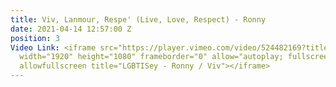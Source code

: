 ```yaml
---
title: Viv, Lanmour, Respe' (Live, Love, Respect) - Ronny
date: 2021-04-14 12:57:00 Z
position: 3
Video Link: <iframe src="https://player.vimeo.com/video/524482169?title=0&amp;byline=0&amp;portrait=0&amp;speed=0&amp;badge=0&amp;autopause=0&amp;player_id=0&amp;app_id=58479"
  width="1920" height="1080" frameborder="0" allow="autoplay; fullscreen; picture-in-picture"
  allowfullscreen title="LGBTISey - Ronny / Viv"></iframe>
---
```


